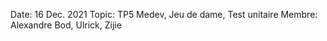 Date: 16 Dec. 2021
Topic: TP5 Medev, Jeu de dame, Test unitaire
Membre: Alexandre Bod, Ulrick, Zijie